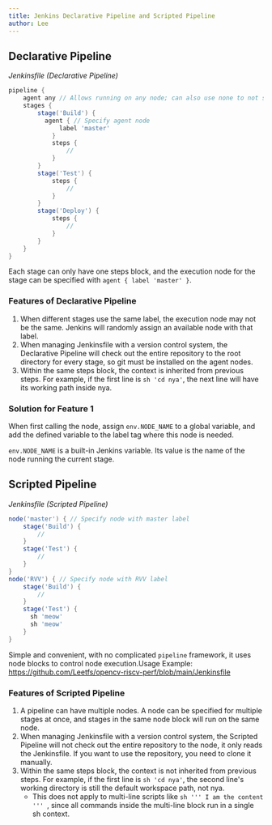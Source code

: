 ```yaml
---
title: Jenkins Declarative Pipeline and Scripted Pipeline
author: Lee
---
```


## Declarative Pipeline

_Jenkinsfile (Declarative Pipeline)_

```groovy
pipeline {
    agent any // Allows running on any node; can also use none to not specify a global agent.
    stages {
        stage('Build') {
          agent { // Specify agent node
              label 'master'
            }
            steps {
                //
            }
        }
        stage('Test') {
            steps {
                //
            }
        }
        stage('Deploy') {
            steps {
                //
            }
        }
    }
}
```

Each stage can only have one steps block, and the execution node for the stage can be specified with `agent { label 'master' }`.

### Features of Declarative Pipeline

1. When different stages use the same label, the execution node may not be the same. Jenkins will randomly assign an available node with that label.
2. When managing Jenkinsfile with a version control system, the Declarative Pipeline will check out the entire repository to the root directory for every stage, so git must be installed on the agent nodes.
3. Within the same steps block, the context is inherited from previous steps. For example, if the first line is `sh 'cd nya'`, the next line will have its working path inside nya.

### Solution for Feature 1

When first calling the node, assign `env.NODE_NAME` to a global variable, and add the defined variable to the label tag where this node is needed.

`env.NODE_NAME` is a built-in Jenkins variable. Its value is the name of the node running the current stage.

## Scripted Pipeline

_Jenkinsfile (Scripted Pipeline)_

```groovy
node('master') { // Specify node with master label
    stage('Build') {
        //
    }
    stage('Test') {
        //
    }
}
node('RVV') { // Specify node with RVV label
    stage('Build') {
        //
    }
    stage('Test') {
      sh 'meow'
      sh 'meow'
    }
}
```

Simple and convenient, with no complicated `pipeline` framework, it uses node blocks to control node execution.Usage Example: <https://github.com/Leetfs/opencv-riscv-perf/blob/main/Jenkinsfile>

### Features of Scripted Pipeline

1. A pipeline can have multiple nodes. A node can be specified for multiple stages at once, and stages in the same node block will run on the same node.
2. When managing Jenkinsfile with a version control system, the Scripted Pipeline will not check out the entire repository to the node, it only reads the Jenkinsfile. If you want to use the repository, you need to clone it manually.
3. Within the same steps block, the context is not inherited from previous steps. For example, if the first line is `sh 'cd nya'`, the second line's working directory is still the default workspace path, not nya.
    - This does not apply to multi-line scripts like `sh ''' I am the content ''' `, since all commands inside the multi-line block run in a single sh context.

